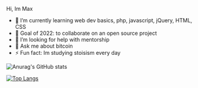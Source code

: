 Hi, Im Max

<!--
**maxrantil/maxrantil** is a ✨ _special_ ✨ repository because its `README.md` (this file) appears on your GitHub profile.
-->

- 🌱 I’m currently learning web dev basics, php, javascript, jQuery, HTML, CSS
- 👯 Goal of 2022: to collaborate on an open source project
- 🤔 I’m looking for help with mentorship 
- 💬 Ask me about bitcoin
- ⚡ Fun fact: Im studying stoisism every day

![Anurag's GitHub stats](https://github-readme-stats.vercel.app/api?username=maxrantil&show_icons=true&theme=gruvbox)

[![Top Langs](https://github-readme-stats.vercel.app/api/top-langs/?username=maxrantil&layout=compact&theme=gruvbox)](https://github.com/anuraghazra/github-readme-stats)
